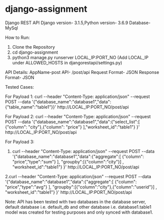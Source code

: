 # django-assignment

Django REST API
Django version- 3.1.5,Python version- 3.6.9
Database- MySql

How to Run:
1. Clone the Repository
2. cd django-assignment
3. python3 manage.py runserver LOCAL_IP:PORT_NO (Add LOCAL_IP under ALLOWED_HOSTS in djangorestapi/settings.py)

API Details:
AppName-post
API- /post/api
Request Format- JSON
Response Format- JSON

Tested Cases:

For Payload 1:
curl --header "Content-Type: application/json" --request POST  --data '{"database_name":"database1","data":{"table_name":"table1"}}' http://LOCAL_IP:PORT_NO/post/api

For Payload 2:
curl --header "Content-Type: application/json" --request POST  --data '{"database_name":"database1","data":{"select_list":[  {"column": "city"},{"column": "price"} ],"worksheet_id":"table1"} }' http://LOCAL_IP:PORT_NO/post/api

For Payload 3:
1. curl --header "Content-Type: application/json" --request POST  --data '{"database_name":"database1","data":{"aggregate":[  {"column": "price","type":"sum"} ], "groupby":[{"column":"city"}] , "worksheet_id":"table1"} }' http://LOCAL_IP:PORT_NO/post/api

2.curl --header "Content-Type: application/json" --request POST  --data '{"database_name":"database1","data":{"aggregate":[  {"column": "price","type":"avg"} ], "groupby":[{"column":"city"},{"column":"userid"}] , "worksheet_id":"table1"} }' http://LOCAL_IP:PORT_NO/post/api


Note: API has been tested with two databases in the database server, default database i.e. default_db and other database i.e. database1.table1 model was created for testing purposes and only synced with database1.
